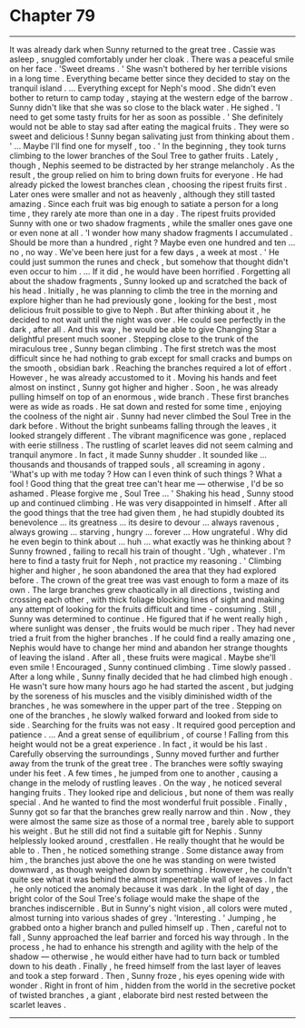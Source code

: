 
# Chapter 79


---

It was already dark when Sunny returned to the great tree . Cassie was asleep , snuggled comfortably under her cloak . There was a peaceful smile on her face .
'Sweet dreams . '
She wasn't bothered by her terrible visions in a long time . Everything became better since they decided to stay on the tranquil island .
… Everything except for Neph's mood . She didn't even bother to return to camp today , staying at the western edge of the barrow . Sunny didn't like that she was so close to the black water .
He sighed .
'I need to get some tasty fruits for her as soon as possible . '
She definitely would not be able to stay sad after eating the magical fruits . They were so sweet and delicious ! Sunny began salivating just from thinking about them .
' ... Maybe I'll find one for myself , too . '
In the beginning , they took turns climbing to the lower branches of the Soul Tree to gather fruits . Lately , though , Nephis seemed to be distracted by her strange melancholy . As the result , the group relied on him to bring down fruits for everyone .
He had already picked the lowest branches clean , choosing the ripest fruits first . Later ones were smaller and not as heavenly , although they still tasted amazing . Since each fruit was big enough to satiate a person for a long time , they rarely ate more than one in a day . The ripest fruits provided Sunny with one or two shadow fragments , while the smaller ones gave one or even none at all .
'I wonder how many shadow fragments I accumulated . Should be more than a hundred , right ? Maybe even one hundred and ten … no , no way . We've been here just for a few days , a week at most . '
He could just summon the runes and check , but somehow that thought didn't even occur to him .
… If it did , he would have been horrified .
Forgetting all about the shadow fragments , Sunny looked up and scratched the back of his head . Initially , he was planning to climb the tree in the morning and explore higher than he had previously gone , looking for the best , most delicious fruit possible to give to Neph . But after thinking about it , he decided to not wait until the night was over .
He could see perfectly in the dark , after all . And this way , he would be able to give Changing Star a delightful present much sooner .
Stepping close to the trunk of the miraculous tree , Sunny began climbing . The first stretch was the most difficult since he had nothing to grab except for small cracks and bumps on the smooth , obsidian bark . Reaching the branches required a lot of effort .
However , he was already accustomed to it . Moving his hands and feet almost on instinct , Sunny got higher and higher . Soon , he was already pulling himself on top of an enormous , wide branch .
These first branches were as wide as roads . He sat down and rested for some time , enjoying the coolness of the night air .
Sunny had never climbed the Soul Tree in the dark before . Without the bright sunbeams falling through the leaves , it looked strangely different . The vibrant magnificence was gone , replaced with eerie stillness .
The rustling of scarlet leaves did not seem calming and tranquil anymore . In fact , it made Sunny shudder . It sounded like ... thousands and thousands of trapped souls , all screaming in agony .
'What's up with me today ? How can I even think of such things ? What a fool ! Good thing that the great tree can't hear me — otherwise , I'd be so ashamed . Please forgive me , Soul Tree … '
Shaking his head , Sunny stood up and continued climbing . He was very disappointed in himself . After all the good things that the tree had given them , he had stupidly doubted its benevolence … its greatness … its desire to devour … always ravenous , always growing … starving , hungry … forever …
How ungrateful .
Why did he even begin to think about … huh … what exactly was he thinking about ?
Sunny frowned , failing to recall his train of thought .
'Ugh , whatever . I'm here to find a tasty fruit for Neph , not practice my reasoning . '
Climbing higher and higher , he soon abandoned the area that they had explored before . The crown of the great tree was vast enough to form a maze of its own . The large branches grew chaotically in all directions , twisting and crossing each other , with thick foliage blocking lines of sight and making any attempt of looking for the fruits difficult and time - consuming .
Still , Sunny was determined to continue . He figured that if he went really high , where sunlight was denser , the fruits would be much riper .
They had never tried a fruit from the higher branches . If he could find a really amazing one , Nephis would have to change her mind and abandon her strange thoughts of leaving the island . After all , these fruits were magical . Maybe she'll even smile !
Encouraged , Sunny continued climbing .
Time slowly passed . After a long while , Sunny finally decided that he had climbed high enough . He wasn't sure how many hours ago he had started the ascent , but judging by the soreness of his muscles and the visibly diminished width of the branches , he was somewhere in the upper part of the tree .
Stepping on one of the branches , he slowly walked forward and looked from side to side . Searching for the fruits was not easy . It required good perception and patience .
… And a great sense of equilibrium , of course ! Falling from this height would not be a great experience . In fact , it would be his last .
Carefully observing the surroundings , Sunny moved further and further away from the trunk of the great tree . The branches were softly swaying under his feet . A few times , he jumped from one to another , causing a change in the melody of rustling leaves .
On the way , he noticed several hanging fruits . They looked ripe and delicious , but none of them was really special . And he wanted to find the most wonderful fruit possible .
Finally , Sunny got so far that the branches grew really narrow and thin . Now , they were almost the same size as those of a normal tree , barely able to support his weight .
But he still did not find a suitable gift for Nephis .
Sunny helplessly looked around , crestfallen . He really thought that he would be able to .
Then , he noticed something strange .
Some distance away from him , the branches just above the one he was standing on were twisted downward , as though weighed down by something . However , he couldn't quite see what it was behind the almost impenetrable wall of leaves .
In fact , he only noticed the anomaly because it was dark . In the light of day , the bright color of the Soul Tree's foliage would make the shape of the branches indiscernible . But in Sunny's night vision , all colors were muted , almost turning into various shades of grey .
'Interesting . '
Jumping , he grabbed onto a higher branch and pulled himself up . Then , careful not to fall , Sunny approached the leaf barrier and forced his way through . In the process , he had to enhance his strength and agility with the help of the shadow — otherwise , he would either have had to turn back or tumbled down to his death .
Finally , he freed himself from the last layer of leaves and took a step forward .
Then , Sunny froze , his eyes opening wide with wonder .
Right in front of him , hidden from the world in the secretive pocket of twisted branches , a giant , elaborate bird nest rested between the scarlet leaves .

---

